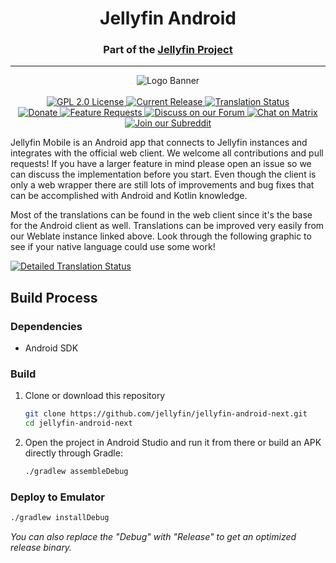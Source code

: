 <h1 align="center">Jellyfin Android</h1>
<h3 align="center">Part of the <a href="https://jellyfin.org">Jellyfin Project</a></h3>

---

<p align="center">
<img alt="Logo Banner" src="https://raw.githubusercontent.com/jellyfin/jellyfin-ux/master/branding/SVG/banner-logo-solid.svg?sanitize=true"/>
<br/>
<br/>
<a href="https://github.com/jellyfin/jellyfin-android">
<img alt="GPL 2.0 License" src="https://img.shields.io/github/license/jellyfin/jellyfin-android-next.svg"/>
</a>
<a href="https://github.com/jellyfin/jellyfin-android/releases">
<img alt="Current Release" src="https://img.shields.io/github/release/jellyfin/jellyfin-android-next.svg"/>
</a>
<a href="https://translate.jellyfin.org/projects/jellyfin/jellyfin-web/?utm_source=widget">
<img alt="Translation Status" src="https://translate.jellyfin.org/widgets/jellyfin/-/jellyfin-web/svg-badge.svg"/>
</a>
<br/>
<a href="https://opencollective.com/jellyfin">
<img alt="Donate" src="https://img.shields.io/opencollective/all/jellyfin.svg?label=backers"/>
</a>
<a href="https://features.jellyfin.org">
<img alt="Feature Requests" src="https://img.shields.io/badge/fider-vote%20on%20features-success.svg"/>
</a>
<a href="https://forum.jellyfin.org">
<img alt="Discuss on our Forum" src="https://img.shields.io/discourse/https/forum.jellyfin.org/users.svg"/>
</a>
<a href="https://matrix.to/#/+jellyfin:matrix.org">
<img alt="Chat on Matrix" src="https://img.shields.io/matrix/jellyfin:matrix.org.svg?logo=matrix"/>
</a>
<a href="https://www.reddit.com/r/jellyfin/">
<img alt="Join our Subreddit" src="https://img.shields.io/badge/reddit-r%2Fjellyfin-%23FF5700.svg"/>
</a>
</p>

Jellyfin Mobile is an Android app that connects to Jellyfin instances and integrates with the official web client. We welcome all contributions and pull requests! If you have a larger feature in mind please open an issue so we can discuss the implementation before you start. Even though the client is only a web wrapper there are still lots of improvements and bug fixes that can be accomplished with Android and Kotlin knowledge.
<!--For APKs, see <a href="https://github.com/jellyfin/jellyfin-android/releases">releases page</a> where you can choose between the regular APK and a debugging version (we're also working on a libre version that doesn't depend on Google Play Service, but it's <a href="https://github.com/jellyfin/jellyfin-android/issues/327">not ready yet</a>).-->

Most of the translations can be found in the web client since it's the base for the Android client as well. Translations can be improved very easily from our Weblate instance linked above. Look through the following graphic to see if your native language could use some work!

<a href="https://translate.jellyfin.org/engage/jellyfin/?utm_source=widget">
<img alt="Detailed Translation Status" src="https://translate.jellyfin.org/widgets/jellyfin/-/jellyfin-web/multi-auto.svg"/>
</a>

## Build Process

### Dependencies

- Android SDK

### Build

1. Clone or download this repository

   ```sh
   git clone https://github.com/jellyfin/jellyfin-android-next.git
   cd jellyfin-android-next
   ```

2. Open the project in Android Studio and run it from there or build an APK directly through Gradle:

   ```sh
   ./gradlew assembleDebug
   ```

### Deploy to Emulator

   ```sh
   ./gradlew installDebug
   ```

*You can also replace the "Debug" with "Release" to get an optimized release binary.*

<!--
## Docker

You can optionally use Docker to build the APK to avoid the above requirements.

Replace release with the desired build flavor (production, libre, or debug) and output with the directory you want the APKs sent on completion.

```sh
docker build . -t "jellyfin-android"
docker run --rm -e "RELEASE=${release}" -v "${output}:/dist" "jellyfin-android"
```
-->
